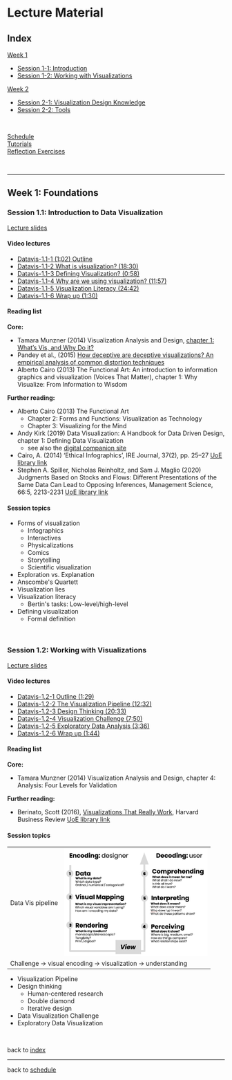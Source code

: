 # Lecture Material


<a name = "index"></a>
## Index

[Week 1](#week_1)  
   * [Session 1-1: Introduction](#1-1)  
   * [Session 1-2: Working with Visualizations](#1-2)

[Week 2](lectures_week_2.md#week_2)  
   * [Session 2-1: Visualization Design Knowledge](lectures_week_2.md#2-1) 
   * [Session 2-2: Tools](lectures_week_2.md#2-2)

<!-- 
[Week 3](lectures_week_3.md#week_3)   
   * [Session 3-1: Techniques I](lectures_week_3.md#3-1) 
   * [Session 3-2: Techniques II](lectures_week_3.md#3-2)
   
[Week 4](lectures_week_4.md#week_4)   
   * [Session 4-1: Geographic Data](lectures_week_4.md#4-1) 
   * [Session 2-2: Other Applications](lectures_week_4.md#4-2)
   
[Week 5](lectures_week_5.md#week_5)  
   * [Session 5-1: Interaction](lectures_week_5.md#5-1) 
   * [Session 5-2: Evaluation](lectures_week_5.md#5-2)
 -->
 
<p>&nbsp;</p>


[Schedule](index.md)  
[Tutorials](tutorials.md)  
[Reflection Exercises](assessment.md#reflection_exercises)

<p>&nbsp;</p>

***

<a name = "week_1"></a>
## Week 1: Foundations

<a name = "1-1"></a>
### Session 1.1: Introduction to Data Visualization
  [Lecture slides](files/1.1-introduction.pdf)  
  <!-- [Quiz](https://forms.gle/qZbJthpG3iTRHzev9)<!-- (https://bit.ly/sfcdv_quiz_1-1 https://www.learn.ed.ac.uk/webapps/blackboard/content/launchAssessment.jsp?course_id=_77815_1&content_id=_4685763_1&mode=cpview) - (requires login to Learn) -->

#### Video lectures
* [Datavis-1.1-1 (1:02) Outline](https://drive.google.com/file/d/1QCRPaukHgDWdS3xQvxyDhOh7vye6rJ0b/view?usp=sharing)
* [Datavis-1.1-2 What is visualization? (18:30)](https://drive.google.com/file/d/1LcYdvrtrlm6zi5W2CQjUF0h1RDe-lfte/view?usp=sharing)
* [Datavis-1.1-3 Defining Visualization? (0:58)](https://drive.google.com/file/d/1TAaR6XKO80mMYByiekonSVWDFYLb_jQM/view?usp=sharing)
* [Datavis-1.1-4 Why are we using visualization? (11:57)](https://drive.google.com/file/d/1Cje2GbjPc6OsLBgLdCpV8yDy7fI7TFMr/view?usp=sharing)
* [Datavis-1.1-5 Visualization Literacy (24:42)](https://drive.google.com/file/d/16JmUyVOSMj9ztvKjsBm5X33Tg5b0diwy/view?usp=sharing)
* [Datavis-1.1-6 Wrap up (1:30)](https://drive.google.com/file/d/1WjlC7m0rVHY94gkWb-9ilRTfu209HtyZ/view?usp=sharing)

  
#### Reading list

**Core:**    
* Tamara Munzner (2014) Visualization Analysis and Design, [chapter 1: What’s Vis, and Why Do it?](https://bit.ly/3d8lNA3 "Google Books preview")
* Pandey et al., (2015) [How deceptive are deceptive visualizations? An empirical analysis of common distortion techniques](https://doi.org/10.1145/2702123.2702608)
* Alberto Cairo (2013) The Functional Art: An introduction to information graphics and visualization (Voices That Matter), chapter 1: Why Visualize: From Information to Wisdom

**Further reading:**  
* Alberto Cairo (2013) The Functional Art
  * Chapter 2: Forms and Functions: Visualization as Technology
  * Chapter 3: Visualizing for the Mind
* Andy Kirk (2019) Data Visualization: A Handbook for Data Driven Design, chapter 1: Defining Data Visualization
  * see also the [digital companion site](http://book.visualisingdata.com) 
* Cairo, A. (2014) ‘Ethical Infographics’, IRE Journal, 37(2), pp. 25–27 [UoE library link](https://discovered.ed.ac.uk/permalink/f/1s15qcp/TN_gale_ofa382013977)
* Stephen A. Spiller, Nicholas Reinholtz, and Sam J. Maglio (2020) Judgments Based on Stocks and Flows: Different Presentations of the Same Data Can Lead to Opposing Inferences, Management Science, 66:5, 2213-2231  [UoE library link](https://discovered.ed.ac.uk/permalink/f/1s15qcp/TN_proquest2124808759)
    
#### Session topics

* Forms of visualization 
    * Infographics
    * Interactives
    * Physicalizations
    * Comics 
    * Storytelling
    * Scientific visualization 
* Exploration vs. Explanation
* Anscombe's Quartett
* Visualization lies
* Visualization literacy
    * Bertin's tasks: Low-level/high-level 
* Defining visualization
    * Formal definition
<p>&nbsp;</p>


<a name = "1-2"></a>
### Session 1.2: Working with Visualizations

  [Lecture slides](files/1.2-working_with_visualizations.pdf)  
  <!-- [Quiz](https://forms.gle/hkprcLMTVo17XzPr5) -->

#### Video lectures
* [Datavis-1.2-1 Outline (1:29)](https://drive.google.com/file/d/1O15PGttUFkCdKQo0XVEFB7iCDME2XkXx/view?usp=sharing)
* [Datavis-1.2-2 The Visualization Pipeline (12:32)](https://drive.google.com/file/d/154Pho6WP-2So2LZ1fN1_Cw4pmMw4i7t1/view?usp=sharing)
* [Datavis-1.2-3 Design Thinking (20:33)](https://drive.google.com/file/d/1QbZKKV6n6Bjlq0ksxkantDpNlFiGyqAJ/view?usp=sharing)
* [Datavis-1.2-4 Visualization Challenge (7:50)](https://drive.google.com/file/d/1raIkwNR7AdAig_l2ms--r-3mqW4uuWfM/view?usp=sharing)
* [Datavis-1.2-5 Exploratory Data Analysis (3:36)](https://drive.google.com/file/d/1DUKwgRFACkUN-riYrU4ynujJ_zEMIoSY/view?usp=sharing)
* [Datavis-1.2-6 Wrap up (1:44)](https://drive.google.com/file/d/1xYdOqP_Awt6CdwwtvdW6jJ0xCoSXugUF/view?usp=sharing)

  
#### Reading list

**Core:**  
* Tamara Munzner (2014) Visualization Analysis and Design, chapter 4: Analysis: Four Levels for Validation

**Further reading:**  
* Berinato, Scott (2016), [Visualizations That Really Work](https://hbr.org/2016/06/visualizations-that-really-work), Harvard Business Review [UoE library link](https://discovered.ed.ac.uk/permalink/f/1s15qcp/TN_gale_ofa453813355)

#### Session topics

<table>
   <tr>
      <td>Data Vis pipeline</td>
      <td><img src = "../images/data_vis_pipeline.png" alt = "data vis pipeline" height = "250" /></td>
   </tr><tr>
      <td colspan = "2">Challenge -> visual encoding -> visualization -> understanding</td>
  </tr>
</table>
<!-- ![Data Vis pipeline](../images/data_vis_pipeline.png | width=250) -->


* Visualization Pipeline
* Design thinking
   * Human-centered research
   * Double diamond
   * Iterative design
* Data Visualization Challenge
* Exploratory Data Visualization
 
<p>&nbsp;</p>

back to [index](index)


***

<!-- p>&nbsp;</p>


<a name = "week_2"></a>
## Week 2: Design &amp; Tools

<p>&nbsp;</p>

back to [index](index)


***

<p>&nbsp;</p>


<a name = "week_3"></a>
## Week 3

<p>&nbsp;</p>

back to [index](index)


***

<p>&nbsp;</p>


<a name = "week_4"></a>
## Week 4

<p>&nbsp;</p>

back to [index](index)


***

<p>&nbsp;</p>


<a name = "week_5"></a>
## Week 5


<p>&nbsp;</p>

back to [index](#index)
-->

back to [schedule](index.md)


